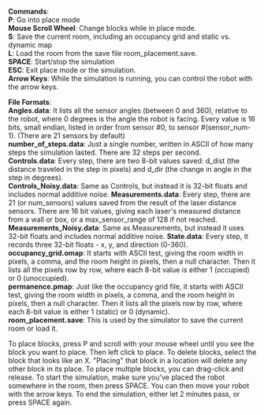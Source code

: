 **Commands**:<br/>
**P**: Go into place mode<br/>
**Mouse Scroll Wheel**: Change blocks while in place mode.<br/>
**S**: Save the current room, including an occupancy grid and static vs. dynamic map<br/>
**L**: Load the room from the save file room_placement.save.<br/>
**SPACE**: Start/stop the simulation<br/>
**ESC**: Exit place mode or the simulation.<br/>
**Arrow Keys**: While the simulation is running, you can control the robot with the arrow keys.<br/>

**File Formats**:<br/>
**Angles.data**: It lists all the sensor angles (between 0 and 360), relative to the robot, where 0 degrees is the angle the robot is facing. Every value is 16 bits, small endian, listed in order from sensor #0, to sensor #(sensor_num-1). (There are 21 sensors by default) <br/>
**number_of_steps.data**: Just a single number, written in ASCII of how many  steps the simulation lasted. There are 32 steps per second.<br/>
**Controls.data**: Every step, there are two 8-bit values saved: d_dist (the distance traveled in the step in pixels) and d_dir (the change in angle in the step in degrees).<br/>
**Controls_Noisy.data**: Same as Controls, but instead it is 32-bit floats and includes normal additive noise.
**Measurements.data**: Every step, there are 21 (or num_sensors) values saved from the result of the laser distance sensors. There are 16 bit values, giving each laser's measured distance from a wall or box, or a max_sensor_range of 128 if not reached.<br/>
**Measurements_Noisy.data**: Same as Measurements, but instead it uses 32-bit floats and includes normal additive noise.
**State.data**: Every step, it records three 32-bit floats - x, y, and direction (0-360).
**occupancy_grid.omap**: It starts with ASCII test, giving the room width in pixels, a comma, and the room height in pixels, then a null character. Then it lists all the pixels row by row, where each 8-bit value is either 1 (occupied) or 0 (unoccupied).<br/>
**permanence.pmap**: Just like the occupancy grid file, it starts with ASCII test, giving the room width in pixels, a comma, and the room height in pixels, then a null character. Then it lists all the pixels row by row, where each 8-bit value is either 1 (static) or 0 (dynamic).<br/>
**room_placement.save**: This is used by the simulator to save the current room or load it.

To place blocks, press P and scroll with your mouse wheel until you see the block you want to place. Then left click to place. To delete blocks, select the block that looks like an X. "Placing" that block in a location will delete any other block in its place. To place multiple blocks, you can drag-click and release. To start the simulation, make sure you've placed the robot somewhere in the room, then press SPACE. You can then move your robot with the arrow keys. To end the simulation, either let 2 minutes pass, or press SPACE again. 




